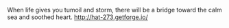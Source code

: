 When life gives you tumoil and storm, there will be a bridge toward the calm sea and soothed heart. http://hat-273.getforge.io/
